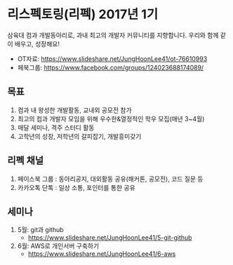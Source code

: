 # 리스펙토링(리펙) 2017년 1기
삼육대 컴과 개발동아리로, 과내 최고의 개발자 커뮤니티를 지향합니다. 우리와 함께 같이 배우고, 성장해요!

* OT자료: https://www.slideshare.net/JungHoonLee41/ot-76610993
* 페북그룹: https://www.facebook.com/groups/124023688174089/

## 목표
1. 컴과 내 왕성한 개발활동, 교내외 공모전 참가
2. 최고의 컴과 개발자 모임을 위해 우수한&열정적인 학우 모집(매년 3~4월)
3. 매달 세미나, 격주 스터디 활동
4. 고학년의 성장, 저학년의 갈피잡기, 개발흥미갖기

## 리펙 채널
1. 페이스북 그룹 : 동아리공지, 대외활동 공유(해커톤, 공모전), 코드 질문 등
2. 카카오톡 단톡 : 일상 소통, 포인터를 통한 공유

## 세미나
1. 5월: git과 github
	* https://www.slideshare.net/JungHoonLee41/5-git-github
2. 6월: AWS로 개인서버 구축하기
	* https://www.slideshare.net/JungHoonLee41/6-aws